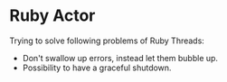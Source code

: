 # Ruby Actor

Trying to solve following problems of Ruby Threads:
  
  - Don't swallow up errors, instead let them bubble up.
  - Possibility to have a graceful shutdown.
